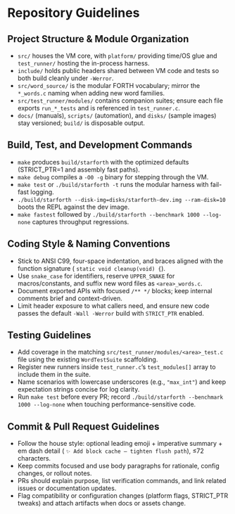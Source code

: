# Repository Guidelines

## Project Structure & Module Organization

- `src/` houses the VM core, with `platform/` providing time/OS glue and `test_runner/` hosting the in-process harness.
- `include/` holds public headers shared between VM code and tests so both build cleanly under `-Werror`.
- `src/word_source/` is the modular FORTH vocabulary; mirror the `*_words.c` naming when adding new word families.
- `src/test_runner/modules/` contains companion suites; ensure each file exports `run_*_tests` and is referenced in
  `test_runner.c`.
- `docs/` (manuals), `scripts/` (automation), and `disks/` (sample images) stay versioned; `build/` is disposable
  output.

## Build, Test, and Development Commands

- `make` produces `build/starforth` with the optimized defaults (STRICT_PTR=1 and assembly fast paths).
- `make debug` compiles a `-O0 -g` binary for stepping through the VM.
- `make test` or `./build/starforth -t` runs the modular harness with fail-fast logging.
- `./build/starforth --disk-img=disks/starforth-dev.img --ram-disk=10` boots the REPL against the dev image.
- `make fastest` followed by `./build/starforth --benchmark 1000 --log-none` captures throughput regressions.

## Coding Style & Naming Conventions

- Stick to ANSI C99, four-space indentation, and braces aligned with the function signature (
  `static void cleanup(void) {`).
- Use `snake_case` for identifiers, reserve `UPPER_SNAKE` for macros/constants, and suffix new word files as
  `<area>_words.c`.
- Document exported APIs with focused `/** */` blocks; keep internal comments brief and context-driven.
- Limit header exposure to what callers need, and ensure new code passes the default `-Wall -Werror` build with
  `STRICT_PTR` enabled.

## Testing Guidelines

- Add coverage in the matching `src/test_runner/modules/<area>_test.c` file using the existing `WordTestSuite`
  scaffolding.
- Register new runners inside `test_runner.c`’s `test_modules[]` array to include them in the suite.
- Name scenarios with lowercase underscores (e.g., `"max_int"`) and keep expectation strings concise for log clarity.
- Run `make test` before every PR; record `./build/starforth --benchmark 1000 --log-none` when touching
  performance-sensitive code.

## Commit & Pull Request Guidelines

- Follow the house style: optional leading emoji + imperative summary + em dash detail (
  `✨ Add block cache — tighten flush path`), ≤72 characters.
- Keep commits focused and use body paragraphs for rationale, config changes, or rollout notes.
- PRs should explain purpose, list verification commands, and link related issues or documentation updates.
- Flag compatibility or configuration changes (platform flags, STRICT_PTR tweaks) and attach artifacts when docs or
  assets change.
